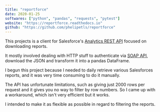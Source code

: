 ```yaml
---
title: "reportforce"
date: 2020-01-25
softwares: ["python", "pandas", "requests", "pytest"]
website: "https://reportforce.readthedocs.io"
github: "https://github.com/phelipetls/reportforce"
---
```


This projects is a client for Salesforce's [Analytics REST
API](https://resources.docs.salesforce.com/226/latest/en-us/sfdc/pdf/bi_dev_guide_rest.pdf)
focused on downloading reports.

It mostly involved dealing with HTTP stuff to authenticate via [SOAP
API](https://developer.salesforce.com/docs/atlas.en-us.noversion.mc-apis.meta/mc-apis/authenticate-soap-api.htm),
download the JSON and transform it into a pandas DataFrame.

I begun this project because I needed to daily retrieve various Salesforces
reports, and it was very time consuming to do it manually.

The API has unfortunate limitations, such as giving just 2000 rows per request
and it gives you no way to filter by row numbers. So I came up with a
workaround, which isn't very efficient but it works.

I intended to make it as flexible as possible in regard to filtering the
reports.
